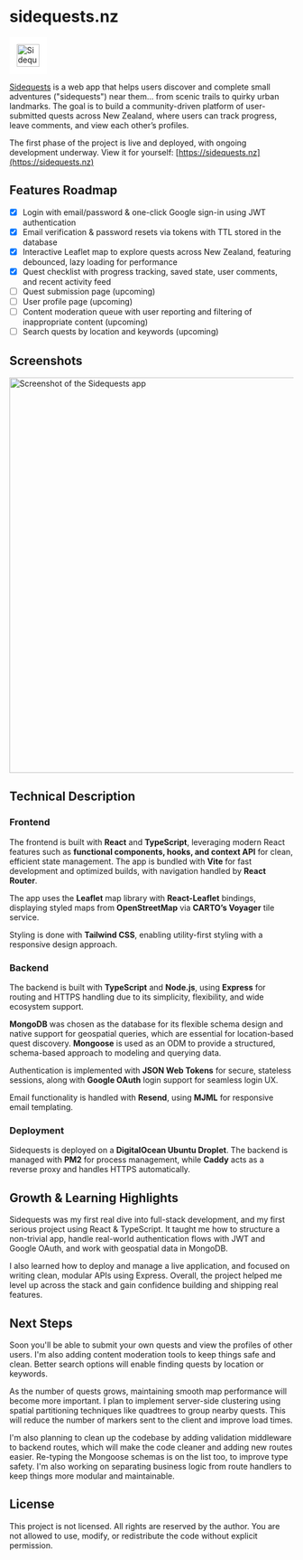 # sidequests.nz

<img src="https://sidequests.nz/wordmark.svg" alt="Sidequests Logo" height="40" style="background-color:white; padding: 13px" />

[Sidequests](https://sidequests.nz) is a web app that helps users discover and complete small adventures ("sidequests") near them... from scenic trails to quirky urban landmarks. The goal is to build a community-driven platform of user-submitted quests across New Zealand, where users can track progress, leave comments, and view each other’s profiles.

The first phase of the project is live and deployed, with ongoing development underway.
View it for yourself: [https://sidequests.nz](https://sidequests.nz)

## Features Roadmap
- [x] Login with email/password & one-click Google sign-in using JWT authentication
- [x] Email verification & password resets via tokens with TTL stored in the database
- [x] Interactive Leaflet map to explore quests across New Zealand, featuring debounced, lazy loading for performance
- [x] Quest checklist with progress tracking, saved state, user comments, and recent activity feed
- [ ] Quest submission page (upcoming)
- [ ] User profile page (upcoming)
- [ ] Content moderation queue with user reporting and filtering of inappropriate content (upcoming)
- [ ] Search quests by location and keywords (upcoming)

## Screenshots

<img src="https://sidequests.nz/github_screenshot.png" alt="Screenshot of the Sidequests app" width="700px" />

## Technical Description

### Frontend
The frontend is built with **React** and **TypeScript**, leveraging modern React features such as **functional components, hooks, and context API** for clean, efficient state management. The app is bundled with **Vite** for fast development and optimized builds, with navigation handled by **React Router**.

The app uses the **Leaflet** map library with **React-Leaflet** bindings, displaying styled maps from **OpenStreetMap** via **CARTO’s Voyager** tile service.

Styling is done with **Tailwind CSS**, enabling utility-first styling with a responsive design approach.

### Backend
The backend is built with **TypeScript** and **Node.js**, using **Express** for routing and HTTPS handling due to its simplicity, flexibility, and wide ecosystem support.

**MongoDB** was chosen as the database for its flexible schema design and native support for geospatial queries, which are essential for location-based quest discovery. **Mongoose** is used as an ODM to provide a structured, schema-based approach to modeling and querying data.

Authentication is implemented with **JSON Web Tokens** for secure, stateless sessions, along with **Google OAuth** login support for seamless login UX.

Email functionality is handled with **Resend**, using **MJML** for responsive email templating.

### Deployment
Sidequests is deployed on a **DigitalOcean Ubuntu Droplet**. The backend is managed with **PM2** for process management, while **Caddy** acts as a reverse proxy and handles HTTPS automatically.

## Growth & Learning Highlights
Sidequests was my first real dive into full-stack development, and my first serious project using React & TypeScript. It taught me how to structure a non-trivial app, handle real-world authentication flows with JWT and Google OAuth, and work with geospatial data in MongoDB. 

I also learned how to deploy and manage a live application, and focused on writing clean, modular APIs using Express. Overall, the project helped me level up across the stack and gain confidence building and shipping real features.

## Next Steps
Soon you'll be able to submit your own quests and view the profiles of other users. I'm also adding content moderation tools to keep things safe and clean. Better search options will enable finding quests by location or keywords.

As the number of quests grows, maintaining smooth map performance will become more important. I plan to implement server-side clustering using spatial partitioning techniques like quadtrees to group nearby quests. This will reduce the number of markers sent to the client and improve load times.

I'm also planning to clean up the codebase by adding validation middleware to backend routes, which will make the code cleaner and adding new routes easier. Re-typing the Mongoose schemas is on the list too, to improve type safety. I'm also working on separating business logic from route handlers to keep things more modular and maintainable.

## License
This project is not licensed. All rights are reserved by the author.
You are not allowed to use, modify, or redistribute the code without explicit permission.
